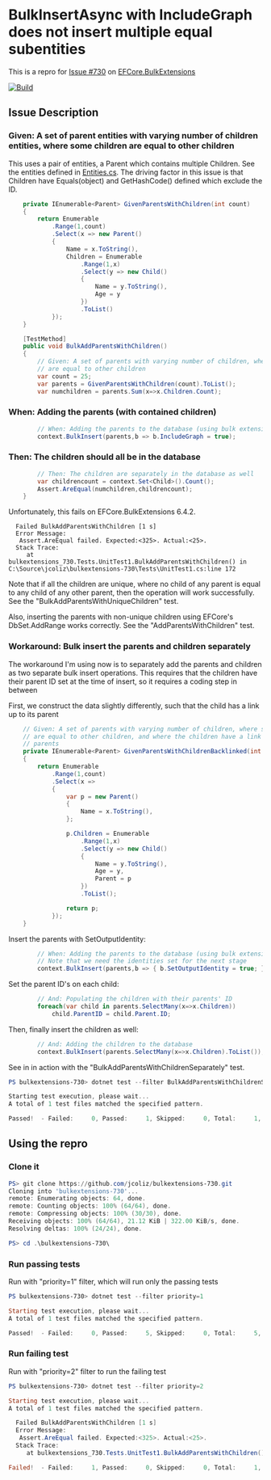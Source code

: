 # BulkInsertAsync with IncludeGraph does not insert multiple equal subentities

This is a repro for [Issue #730](https://github.com/borisdj/EFCore.BulkExtensions/issues/780) on [EFCore.BulkExtensions](https://github.com/borisdj/EFCore.BulkExtensions)

[![Build](https://github.com/jcoliz/bulkextensions-730/actions/workflows/build.yml/badge.svg)](https://github.com/jcoliz/bulkextensions-730/actions/workflows/build.yml)

## Issue Description

### Given: A set of parent entities with varying number of children entities, where some children are equal to other children 

This uses a pair of entities, a Parent which contains multiple Children. See the entities defined in [Entities.cs](https://github.com/jcoliz/bulkextensions-730/blob/main/Data/Entities.cs). The driving factor in this issue is that Children have Equals(object) and GetHashCode() defined which exclude the ID.

```C#
    private IEnumerable<Parent> GivenParentsWithChildren(int count)
    {
        return Enumerable
            .Range(1,count)
            .Select(x => new Parent() 
            { 
                Name = x.ToString(),
                Children = Enumerable
                    .Range(1,x)
                    .Select(y => new Child() 
                    { 
                        Name = y.ToString(), 
                        Age = y
                    })
                    .ToList()
            });
    }

    [TestMethod]
    public void BulkAddParentsWithChildren()
    {
        // Given: A set of parents with varying number of children, where some children
        // are equal to other children 
        var count = 25;
        var parents = GivenParentsWithChildren(count).ToList();
        var numchildren = parents.Sum(x=>x.Children.Count);
```

### When: Adding the parents (with contained children)

```C#
        // When: Adding the parents to the database (using bulk extensions)
        context.BulkInsert(parents,b => b.IncludeGraph = true);
```

### Then: The children should all be in the database

```C#
        // Then: The children are separately in the database as well
        var childrencount = context.Set<Child>().Count();
        Assert.AreEqual(numchildren,childrencount);
    }
```

Unfortunately, this fails on EFCore.BulkExtensions 6.4.2.

```
  Failed BulkAddParentsWithChildren [1 s]
  Error Message:
   Assert.AreEqual failed. Expected:<325>. Actual:<25>.
  Stack Trace:
     at bulkextensions_730.Tests.UnitTest1.BulkAddParentsWithChildren() in C:\Source\jcoliz\bulkextensions-730\Tests\UnitTest1.cs:line 172
```

Note that if all the children are unique, where no child of any parent is equal to any child of any other parent, then the operation will
work successfully. See the "BulkAddParentsWithUniqueChildren" test.

Also, inserting the parents with non-unique children using EFCore's DbSet.AddRange works correctly. See the "AddParentsWithChildren" test.

### Workaround: Bulk insert the parents and children separately

The workaround I'm using now is to separately add the parents and children as two separate
bulk insert operations. This requires that the children have their parent ID set at the time
of insert, so it requires a coding step in between

First, we construct the data slightly differently, such that the child has a link up to its parent

```c#
    // Given: A set of parents with varying number of children, where some children
    // are equal to other children, and where the children have a link to their
    // parents
    private IEnumerable<Parent> GivenParentsWithChildrenBacklinked(int count)
    {
        return Enumerable
            .Range(1,count)
            .Select(x =>
            {
                var p = new Parent() 
                { 
                    Name = x.ToString(),
                };

                p.Children = Enumerable
                    .Range(1,x)
                    .Select(y => new Child() 
                    { 
                        Name = y.ToString(), 
                        Age = y,
                        Parent = p
                    })
                    .ToList();

                return p; 
            });
    }
```

Insert the parents with SetOutputIdentity:

```c#
        // When: Adding the parents to the database (using bulk extensions, asking for identities to be set)
        // Note that we need the identities set for the next stage
        context.BulkInsert(parents,b => { b.SetOutputIdentity = true; });
```

Set the parent ID's on each child:

```c#
        // And: Populating the children with their parents' ID
        foreach(var child in parents.SelectMany(x=>x.Children))
            child.ParentID = child.Parent.ID;
```

Then, finally insert the children as well:

```c#
        // And: Adding the children to the database
        context.BulkInsert(parents.SelectMany(x=>x.Children).ToList());
```

See in in action with the "BulkAddParentsWithChildrenSeparately" test.

```Powershell
PS bulkextensions-730> dotnet test --filter BulkAddParentsWithChildrenSeparately

Starting test execution, please wait...
A total of 1 test files matched the specified pattern.

Passed!  - Failed:     0, Passed:     1, Skipped:     0, Total:     1, Duration: 1 s - bulkextensions-730.dll (net6.0)
```

## Using the repro

### Clone it

```Powershell
PS> git clone https://github.com/jcoliz/bulkextensions-730.git
Cloning into 'bulkextensions-730'...
remote: Enumerating objects: 64, done.
remote: Counting objects: 100% (64/64), done.
remote: Compressing objects: 100% (30/30), done.
Receiving objects: 100% (64/64), 21.12 KiB | 322.00 KiB/s, done.
Resolving deltas: 100% (24/24), done.

PS> cd .\bulkextensions-730\
```

### Run passing tests

Run with "priority=1" filter, which will run only the passing tests

```Powershell
PS bulkextensions-730> dotnet test --filter priority=1

Starting test execution, please wait...
A total of 1 test files matched the specified pattern.

Passed!  - Failed:     0, Passed:     5, Skipped:     0, Total:     5, Duration: 3 s - bulkextensions-730.dll (net6.0)
```

### Run failing test

Run with "priority=2" filter to run the failing test

```Powershell
PS bulkextensions-730> dotnet test --filter priority=2

Starting test execution, please wait...
A total of 1 test files matched the specified pattern.

  Failed BulkAddParentsWithChildren [1 s]
  Error Message:
   Assert.AreEqual failed. Expected:<325>. Actual:<25>.
  Stack Trace:
     at bulkextensions_730.Tests.UnitTest1.BulkAddParentsWithChildren() in bulkextensions-730\Tests\UnitTest1.cs:line 172

Failed!  - Failed:     1, Passed:     0, Skipped:     0, Total:     1, Duration: 1 s - bulkextensions-730.dll (net6.0)
```